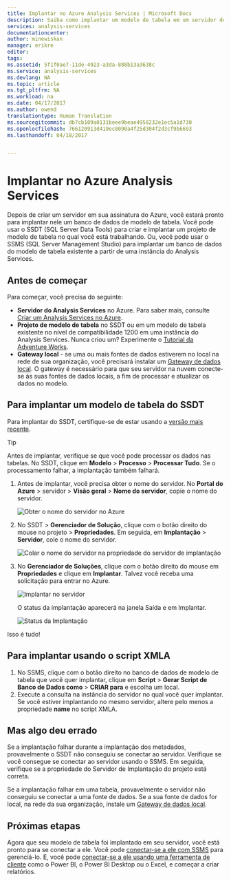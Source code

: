 ```yaml
---
title: Implantar no Azure Analysis Services | Microsoft Docs
description: Saiba como implantar um modelo de tabela em um servidor do Azure Analysis Services.
services: analysis-services
documentationcenter: 
author: minewiskan
manager: erikre
editor: 
tags: 
ms.assetid: 5f1f0ae7-11de-4923-a3da-888b13a3638c
ms.service: analysis-services
ms.devlang: NA
ms.topic: article
ms.tgt_pltfrm: NA
ms.workload: na
ms.date: 04/17/2017
ms.author: owend
translationtype: Human Translation
ms.sourcegitcommit: db7cb109a0131beee9beae4958232e1ec5a1d730
ms.openlocfilehash: 766120913d419ec8090a4f25d304f2d3cf9b6693
ms.lasthandoff: 04/18/2017


---
```

# <a name="deploy-to-azure-analysis-services"></a>Implantar no Azure Analysis Services
Depois de criar um servidor em sua assinatura do Azure, você estará pronto para implantar nele um banco de dados de modelo de tabela. Você pode usar o SSDT (SQL Server Data Tools) para criar e implantar um projeto de modelo de tabela no qual você está trabalhando. Ou, você pode usar o SSMS (SQL Server Management Studio) para implantar um banco de dados do modelo de tabela existente a partir de uma instância do Analysis Services.

## <a name="before-you-begin"></a>Antes de começar
Para começar, você precisa do seguinte:

* **Servidor do Analysis Services** no Azure. Para saber mais, consulte [Criar um Analysis Services no Azure](analysis-services-create-server.md).
* **Projeto de modelo de tabela** no SSDT ou em um modelo de tabela existente no nível de compatibilidade 1200 em uma instância do Analysis Services. Nunca criou um? Experimente o [Tutorial da Adventure Works](https://msdn.microsoft.com/library/hh231691.aspx).
* **Gateway local** - se uma ou mais fontes de dados estiverem no local na rede de sua organização, você precisará instalar um [Gateway de dados local](analysis-services-gateway.md). O gateway é necessário para que seu servidor na nuvem conecte-se às suas fontes de dados locais, a fim de processar e atualizar os dados no modelo.

## <a name="to-deploy-a-tabular-model-from-ssdt"></a>Para implantar um modelo de tabela do SSDT
Para implantar do SSDT, certifique-se de estar usando a [versão mais recente](https://msdn.microsoft.com/library/mt204009.aspx).

> [!TIP]
> Antes de implantar, verifique se que você pode processar os dados nas tabelas. No SSDT, clique em **Modelo** > **Processo** > **Processar Tudo**. Se o processamento falhar, a implantação também falhará.
> 
> 

1. Antes de implantar, você precisa obter o nome do servidor. No **Portal do Azure** > servidor > **Visão geral** > **Nome do servidor**, copie o nome do servidor.
   
    ![Obter o nome do servidor no Azure](./media/analysis-services-deploy/aas-deploy-get-server-name.png)
2. No SSDT > **Gerenciador de Solução**, clique com o botão direito do mouse no projeto > **Propriedades**. Em seguida, em **Implantação** > **Servidor**, cole o nome do servidor.   
   
    ![Colar o nome do servidor na propriedade do servidor de implantação](./media/analysis-services-deploy/aas-deploy-deployment-server-property.png)
3. No **Gerenciador de Soluções**, clique com o botão direito do mouse em **Propriedades** e clique em **Implantar**. Talvez você receba uma solicitação para entrar no Azure.
   
    ![Implantar no servidor](./media/analysis-services-deploy/aas-deploy-deploy.png)
   
    O status da implantação aparecerá na janela Saída e em Implantar.
   
    ![Status da Implantação](./media/analysis-services-deploy/aas-deploy-status.png)

Isso é tudo!

## <a name="to-deploy-using-xmla-script"></a>Para implantar usando o script XMLA
1. No SSMS, clique com o botão direito no banco de dados de modelo de tabela que você quer implantar, clique em **Script** > **Gerar Script de Banco de Dados como** > **CRIAR para** e escolha um local.
2. Execute a consulta na instância do servidor no qual você quer implantar. Se você estiver implantando no mesmo servidor, altere pelo menos a propriedade **name** no script XMLA.  

## <a name="but-something-went-wrong"></a>Mas algo deu errado
Se a implantação falhar durante a implantação dos metadados, provavelmente o SSDT não conseguiu se conectar ao servidor. Verifique se você consegue se conectar ao servidor usando o SSMS. Em seguida, verifique se a propriedade do Servidor de Implantação do projeto está correta.

Se a implantação falhar em uma tabela, provavelmente o servidor não conseguiu se conectar a uma fonte de dados. Se a sua fonte de dados for local, na rede da sua organização, instale um [Gateway de dados local](analysis-services-gateway.md).

## <a name="next-steps"></a>Próximas etapas
Agora que seu modelo de tabela foi implantado em seu servidor, você está pronto para se conectar a ele. Você pode [conectar-se a ele com SSMS](analysis-services-manage.md) para gerenciá-lo. E, você pode [conectar-se a ele usando uma ferramenta de cliente](analysis-services-connect.md) como o Power BI, o Power BI Desktop ou o Excel, e começar a criar relatórios.



